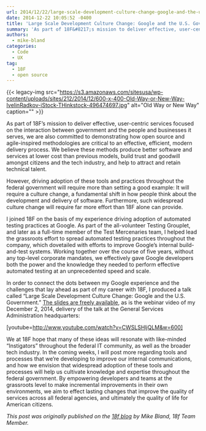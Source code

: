 ```yaml
---
url: 2014/12/22/large-scale-development-culture-change-google-and-the-u-s-government.md
date: 2014-12-22 10:05:52 -0400
title: 'Large Scale Development Culture Change: Google and the U.S. Government'
summary: 'As part of 18F&#8217;s mission to deliver effective, user-centric services focused on the interaction between government and the people and businesses it serves, we are also committed to demonstrating how open source and agile-inspired methodologies are critical to an effective, efficient, modern delivery process. We believe these methods produce better software and services at lower'
authors:
  - mike-bland
categories:
  - Code
  - UX
tag:
  - 18F
  - open source
---
```


{{< legacy-img src="https://s3.amazonaws.com/sitesusa/wp-content/uploads/sites/212/2014/12/600-x-400-Old-Way-or-New-Way-IvelinRadkov-iStock-THinkstock-496474697.jpg" alt="Old Way or New Way" caption="" >}} 

As part of 18F&#8217;s mission to deliver effective, user-centric services focused on the interaction between government and the people and businesses it serves, we are also committed to demonstrating how open source and agile-inspired methodologies are critical to an effective, efficient, modern delivery process. We believe these methods produce better software and services at lower cost than previous models, build trust and goodwill amongst citizens and the tech industry, and help to attract and retain technical talent.

However, driving adoption of these tools and practices throughout the federal government will require more than setting a good example: It will require a culture change, a fundamental shift in how people think about the development and delivery of software. Furthermore, such widespread culture change will require far more effort than 18F alone can provide.

I joined 18F on the basis of my experience driving adoption of automated testing practices at Google. As part of the all-volunteer Testing Grouplet, and later as a full-time member of the Test Mercenaries team, I helped lead the grassroots effort to spread automated testing practices throughout the company, which dovetailed with efforts to improve Google&#8217;s internal build-and-test systems. Working together over the course of five years, without any top-level corporate mandates, we effectively gave Google developers both the power and the knowledge they needed to perform effective automated testing at an unprecedented speed and scale.

In order to connect the dots between my Google experience and the challenges that lay ahead as part of my career with 18F, I produced a talk called &#8220;Large Scale Development Culture Change: Google and the U.S. Government.&#8221; [The slides are freely available](https://docs.google.com/a/gsa.gov/presentation/d/1cNUOaGrd9dZ6LN1cKotA7UYvaDyT9rXEMlXOpzREhC4/edit#slide=id.p), as is the webinar video of my December 2, 2014, delivery of the talk at the General Services Administration headquarters:

[youtube=http://www.youtube.com/watch?v=CWSLSHljQLM&w=600]

We at 18F hope that many of these ideas will resonate with like-minded &#8220;Instigators&#8221; throughout the federal IT community, as well as the broader tech industry. In the coming weeks, I will post more regarding tools and processes that we&#8217;re developing to improve our internal communications, and how we envision that widespread adoption of these tools and processes will help us cultivate knowledge and expertise throughout the federal government. By empowering developers and teams at the grassroots level to make incremental improvements in their own environments, we aim to effect lasting changes that improve the quality of services across all federal agencies, and ultimately the quality of life for American citizens.

_This post was originally published on the [18f blog](https://18f.gsa.gov/2014/12/11/large-scale-development-culture-change/) by Mike Bland, 18f Team Member._